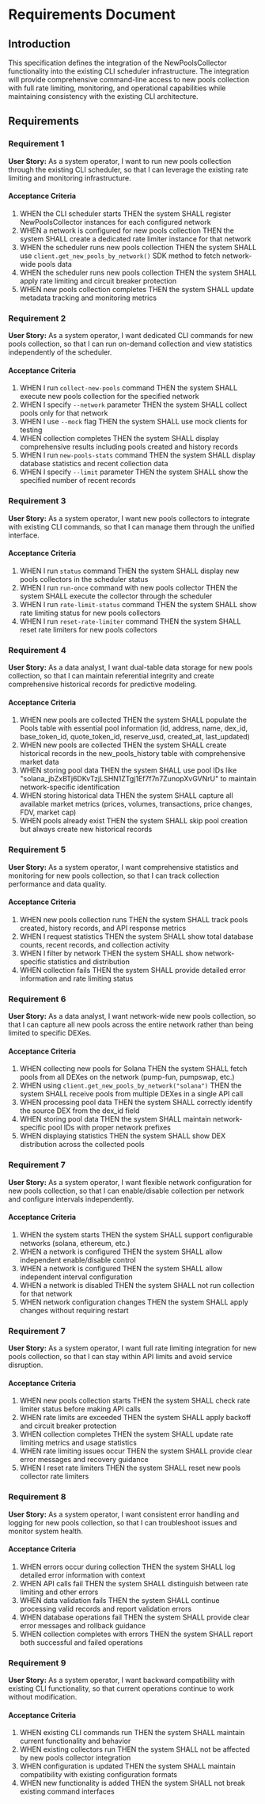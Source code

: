 # Requirements Document

## Introduction

This specification defines the integration of the NewPoolsCollector functionality into the existing CLI scheduler infrastructure. The integration will provide comprehensive command-line access to new pools collection with full rate limiting, monitoring, and operational capabilities while maintaining consistency with the existing CLI architecture.

## Requirements

### Requirement 1

**User Story:** As a system operator, I want to run new pools collection through the existing CLI scheduler, so that I can leverage the existing rate limiting and monitoring infrastructure.

#### Acceptance Criteria

1. WHEN the CLI scheduler starts THEN the system SHALL register NewPoolsCollector instances for each configured network
2. WHEN a network is configured for new pools collection THEN the system SHALL create a dedicated rate limiter instance for that network
3. WHEN the scheduler runs new pools collection THEN the system SHALL use `client.get_new_pools_by_network()` SDK method to fetch network-wide pools data
4. WHEN the scheduler runs new pools collection THEN the system SHALL apply rate limiting and circuit breaker protection
5. WHEN new pools collection completes THEN the system SHALL update metadata tracking and monitoring metrics

### Requirement 2

**User Story:** As a system operator, I want dedicated CLI commands for new pools collection, so that I can run on-demand collection and view statistics independently of the scheduler.

#### Acceptance Criteria

1. WHEN I run `collect-new-pools` command THEN the system SHALL execute new pools collection for the specified network
2. WHEN I specify `--network` parameter THEN the system SHALL collect pools only for that network
3. WHEN I use `--mock` flag THEN the system SHALL use mock clients for testing
4. WHEN collection completes THEN the system SHALL display comprehensive results including pools created and history records
5. WHEN I run `new-pools-stats` command THEN the system SHALL display database statistics and recent collection data
6. WHEN I specify `--limit` parameter THEN the system SHALL show the specified number of recent records

### Requirement 3

**User Story:** As a system operator, I want new pools collectors to integrate with existing CLI commands, so that I can manage them through the unified interface.

#### Acceptance Criteria

1. WHEN I run `status` command THEN the system SHALL display new pools collectors in the scheduler status
2. WHEN I run `run-once` command with new pools collector THEN the system SHALL execute the collector through the scheduler
3. WHEN I run `rate-limit-status` command THEN the system SHALL show rate limiting status for new pools collectors
4. WHEN I run `reset-rate-limiter` command THEN the system SHALL reset rate limiters for new pools collectors

### Requirement 4

**User Story:** As a data analyst, I want dual-table data storage for new pools collection, so that I can maintain referential integrity and create comprehensive historical records for predictive modeling.

#### Acceptance Criteria

1. WHEN new pools are collected THEN the system SHALL populate the Pools table with essential pool information (id, address, name, dex_id, base_token_id, quote_token_id, reserve_usd, created_at, last_updated)
2. WHEN new pools are collected THEN the system SHALL create historical records in the new_pools_history table with comprehensive market data
3. WHEN storing pool data THEN the system SHALL use pool IDs like "solana_jbZxBTj6DKvTzjLSHN1ZTgj1Ef7f7n7ZunopXvGVNrU" to maintain network-specific identification
4. WHEN storing historical data THEN the system SHALL capture all available market metrics (prices, volumes, transactions, price changes, FDV, market cap)
5. WHEN pools already exist THEN the system SHALL skip pool creation but always create new historical records

### Requirement 5

**User Story:** As a system operator, I want comprehensive statistics and monitoring for new pools collection, so that I can track collection performance and data quality.

#### Acceptance Criteria

1. WHEN new pools collection runs THEN the system SHALL track pools created, history records, and API response metrics
2. WHEN I request statistics THEN the system SHALL show total database counts, recent records, and collection activity
3. WHEN I filter by network THEN the system SHALL show network-specific statistics and distribution
4. WHEN collection fails THEN the system SHALL provide detailed error information and rate limiting status

### Requirement 6

**User Story:** As a data analyst, I want network-wide new pools collection, so that I can capture all new pools across the entire network rather than being limited to specific DEXes.

#### Acceptance Criteria

1. WHEN collecting new pools for Solana THEN the system SHALL fetch pools from all DEXes on the network (pump-fun, pumpswap, etc.)
2. WHEN using `client.get_new_pools_by_network("solana")` THEN the system SHALL receive pools from multiple DEXes in a single API call
3. WHEN processing pool data THEN the system SHALL correctly identify the source DEX from the dex_id field
4. WHEN storing pool data THEN the system SHALL maintain network-specific pool IDs with proper network prefixes
5. WHEN displaying statistics THEN the system SHALL show DEX distribution across the collected pools

### Requirement 7

**User Story:** As a system operator, I want flexible network configuration for new pools collection, so that I can enable/disable collection per network and configure intervals independently.

#### Acceptance Criteria

1. WHEN the system starts THEN the system SHALL support configurable networks (solana, ethereum, etc.)
2. WHEN a network is configured THEN the system SHALL allow independent enable/disable control
3. WHEN a network is configured THEN the system SHALL allow independent interval configuration
4. WHEN a network is disabled THEN the system SHALL not run collection for that network
5. WHEN network configuration changes THEN the system SHALL apply changes without requiring restart

### Requirement 7

**User Story:** As a system operator, I want full rate limiting integration for new pools collection, so that I can stay within API limits and avoid service disruption.

#### Acceptance Criteria

1. WHEN new pools collection starts THEN the system SHALL check rate limiter status before making API calls
2. WHEN rate limits are exceeded THEN the system SHALL apply backoff and circuit breaker protection
3. WHEN collection completes THEN the system SHALL update rate limiting metrics and usage statistics
4. WHEN rate limiting issues occur THEN the system SHALL provide clear error messages and recovery guidance
5. WHEN I reset rate limiters THEN the system SHALL reset new pools collector rate limiters

### Requirement 8

**User Story:** As a system operator, I want consistent error handling and logging for new pools collection, so that I can troubleshoot issues and monitor system health.

#### Acceptance Criteria

1. WHEN errors occur during collection THEN the system SHALL log detailed error information with context
2. WHEN API calls fail THEN the system SHALL distinguish between rate limiting and other errors
3. WHEN data validation fails THEN the system SHALL continue processing valid records and report validation errors
4. WHEN database operations fail THEN the system SHALL provide clear error messages and rollback guidance
5. WHEN collection completes with errors THEN the system SHALL report both successful and failed operations

### Requirement 9

**User Story:** As a system operator, I want backward compatibility with existing CLI functionality, so that current operations continue to work without modification.

#### Acceptance Criteria

1. WHEN existing CLI commands run THEN the system SHALL maintain current functionality and behavior
2. WHEN existing collectors run THEN the system SHALL not be affected by new pools collector integration
3. WHEN configuration is updated THEN the system SHALL maintain compatibility with existing configuration formats
4. WHEN new functionality is added THEN the system SHALL not break existing command interfaces